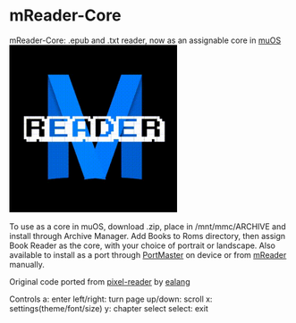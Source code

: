 # mReader-Core
mReader-Core: .epub and .txt reader, now as an assignable core in [muOS](https://muos.dev/)
<img src="https://github.com/booYah187/mReader-Core/blob/main/muReader.gif?raw=true" alt="alt text" width="300" height="300" />

To use as a core in muOS, download .zip, place in /mnt/mmc/ARCHIVE and install through Archive Manager. Add Books to Roms directory, then assign Book Reader as the core, with your choice of portrait or landscape. Also available to install as a port through [PortMaster](https://landing.portmaster.games/) on device or from [mReader](https://github.com/booYah187/mReader) manually. 

Original code ported from [pixel-reader](https://github.com/ealang/pixel-reader) by [ealang](https://github.com/ealang)

Controls
a: enter
left/right: turn page
up/down: scroll
x: settings(theme/font/size)
y: chapter select
select: exit 
